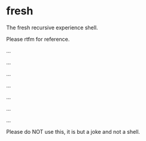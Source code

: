 # fresh
The fresh recursive experience shell.

Please rtfm for reference.



...

...

...

...

...

...

...


Please do NOT use this, it is but a joke and not a shell.
